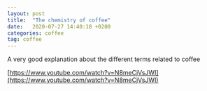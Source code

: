 ```yaml
---
layout: post
title:  "The chemistry of coffee"
date:   2020-07-27 14:40:18 +0200
categories: coffee
tag: coffee
---
```

A very good explanation about the different terms related to coffee

[https://www.youtube.com/watch?v=N8meCjVsJWI](https://www.youtube.com/watch?v=N8meCjVsJWI)
